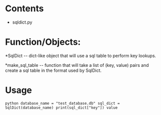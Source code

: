 # Contents
* sqldict.py

# Function/Objects:
*SqlDict -- dict-like object that will use a sql table to perform key lookups.

*make_sql_table -- function that will take a list of (key, value) pairs and create a sql table in the format used by SqlDict.

# Usage
`python
database_name = "test_database.db"
sql_dict = SqlDict(database_name)
print(sql_dict["key"])
value
`